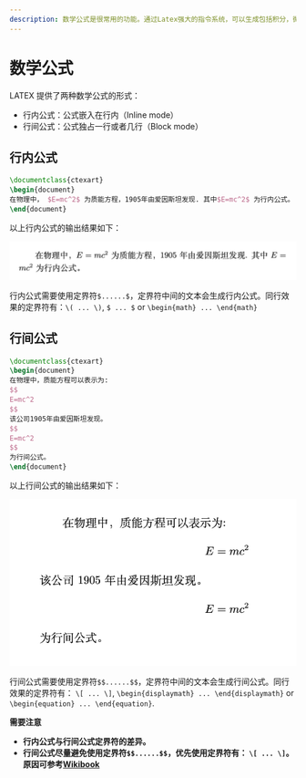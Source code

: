 ```yaml
---
description: 数学公式是很常用的功能。通过Latex强大的指令系统，可以生成包括积分，微分，矩阵等各种数学公式，还有一些特殊的数学符号。
---
```


# 数学公式

LATEX 提供了两种数学公式的形式：

* 行内公式：公式嵌入在行内（Inline mode）
* 行间公式：公式独占一行或者几行（Block mode）

## 行内公式

```tex
\documentclass{ctexart}
\begin{document}
在物理中， $E=mc^2$ 为质能方程，1905年由爱因斯坦发现. 其中$E=mc^2$ 为行内公式。
\end{document}
```

以上行内公式的输出结果如下：

![](../.gitbook/assets/inline-math.png)

行内公式需要使用定界符`$......$`，定界符中间的文本会生成行内公式。同行效果的定界符有：`\( ... \)`, `$ ... $` or `\begin{math} ... \end{math}`

## 行间公式

```tex
\documentclass{ctexart}
\begin{document}
在物理中，质能方程可以表示为:
$$
E=mc^2
$$
该公司1905年由爱因斯坦发现。
$$
E=mc^2
$$
为行间公式。
\end{document}
```

以上行间公式的输出结果如下：

![](../.gitbook/assets/block-math.png)

行间公式需要使用定界符`$$......$$`，定界符中间的文本会生成行间公式。同行效果的定界符有： `\[ ... \]`, `\begin{displaymath} ... \end{displaymath}` or `\begin{equation} ... \end{equation}`.&#x20;

**需要注意**

* **行内公式与行间公式定界符的差异。**
* **行间公式尽量避免使用定界符`$$......$$`，优先使用定界符有： `\[ ... \]`。原因可参考**[**Wikibook**](https://en.wikibooks.org/wiki/LaTeX/Mathematics)
